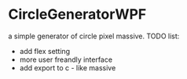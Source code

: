 # CircleGeneratorWPF
a simple generator of circle pixel massive. 
TODO list:
- add flex setting 
- more user freandly interface
- add export to c - like massive
